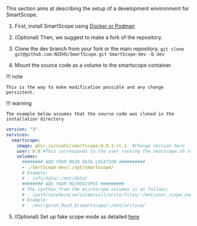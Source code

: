 This section aims at describing the setup of a development environment for SmartScope.

1. First, install SmartScope using [Docker or Podman](/getting_started/installation/docker/docker/)

2. (Optional) Then, we suggest to make a fork of the repository.

3. Clone the dev branch from your fork or the main repository. `git clone git@github.com:NIEHS/SmartScope.git SmartScope-dev -b dev`

4. Mount the source code as a volume to the smartscope container. 

!!! note

    This is the way to make modification possible and any change persistent.

!!! warning

    The example below assumes that the source code was cloned in the installation directory

```yaml
version: "3"
services:
  smartscope:
    image: ghcr.io/niehs/smartscope:0.9.1-rc.1  #Change version here
    user: 0:0 #This corresponds to the user running the smarscope.sh script
    volumes:
      ######## ADD YOUR MAIN DATA LOCATION ##########
      - ./SmrtScope-dev/:/opt/smartscope/
      # Example:
      # - /nfs/data/:/mnt/data/
      ######## ADD YOUR MICROSCOPES #########
      # The synthax from the microscope volumes is as follows:
      # - /path/to/where/serialem/will/write/files/:/mnt/your_scope_name_here/
      # Example:
      # - /mnt/gatan_Raid_X/smartscope/:/mnt/arctica/
```

5. (Optional) Set up fake scope mode as detailed [here](../fake_scope)
